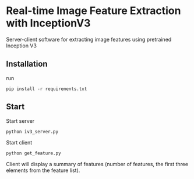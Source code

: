 # Real-time Image Feature Extraction with InceptionV3

Server-client software for extracting image features using pretrained Inception V3

## Installation

run

```
pip install -r requirements.txt
```

## Start

Start server

```
python iv3_server.py
```

Start client

```
python get_feature.py
```

Client will display a summary of features (number of features, the first three elements from the feature list).
